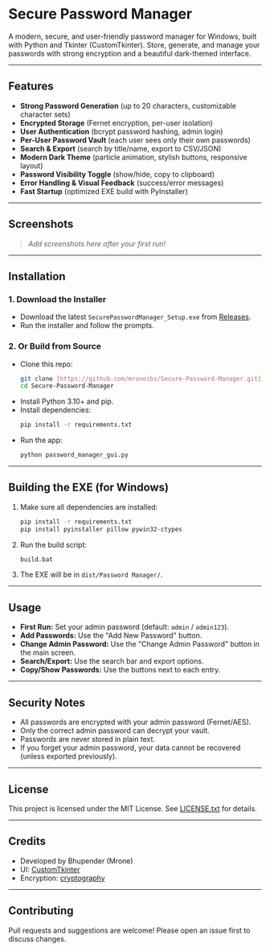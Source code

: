 # Secure Password Manager

A modern, secure, and user-friendly password manager for Windows, built with Python and Tkinter (CustomTkinter). Store, generate, and manage your passwords with strong encryption and a beautiful dark-themed interface.

---

## Features

- **Strong Password Generation** (up to 20 characters, customizable character sets)
- **Encrypted Storage** (Fernet encryption, per-user isolation)
- **User Authentication** (bcrypt password hashing, admin login)
- **Per-User Password Vault** (each user sees only their own passwords)
- **Search & Export** (search by title/name, export to CSV/JSON)
- **Modern Dark Theme** (particle animation, stylish buttons, responsive layout)
- **Password Visibility Toggle** (show/hide, copy to clipboard)
- **Error Handling & Visual Feedback** (success/error messages)
- **Fast Startup** (optimized EXE build with PyInstaller)

---

## Screenshots

> _Add screenshots here after your first run!_

---

## Installation

### 1. Download the Installer
- Download the latest `SecurePasswordManager_Setup.exe` from [Releases](https://github.com/yourusername/yourrepo/releases).
- Run the installer and follow the prompts.

### 2. Or Build from Source
- Clone this repo:
  ```sh
  git clone [https://github.com/mroneibs/Secure-Password-Manager.git]
  cd Secure-Password-Manager
  ```
- Install Python 3.10+ and pip.
- Install dependencies:
  ```sh
  pip install -r requirements.txt
  ```
- Run the app:
  ```sh
  python password_manager_gui.py
  ```

---

## Building the EXE (for Windows)

1. Make sure all dependencies are installed:
   ```sh
   pip install -r requirements.txt
   pip install pyinstaller pillow pywin32-ctypes
   ```
2. Run the build script:
   ```sh
   build.bat
   ```
3. The EXE will be in `dist/Password Manager/`.

---

## Usage

- **First Run:** Set your admin password (default: `admin` / `admin123`).
- **Add Passwords:** Use the "Add New Password" button.
- **Change Admin Password:** Use the "Change Admin Password" button in the main screen.
- **Search/Export:** Use the search bar and export options.
- **Copy/Show Passwords:** Use the buttons next to each entry.

---

## Security Notes
- All passwords are encrypted with your admin password (Fernet/AES).
- Only the correct admin password can decrypt your vault.
- Passwords are never stored in plain text.
- If you forget your admin password, your data cannot be recovered (unless exported previously).

---

## License

This project is licensed under the MIT License. See [LICENSE.txt](LICENSE.txt) for details.

---

## Credits
- Developed by Bhupender (Mrone)
- UI: [CustomTkinter](https://github.com/TomSchimansky/CustomTkinter)
- Encryption: [cryptography](https://cryptography.io/)

---

## Contributing
Pull requests and suggestions are welcome! Please open an issue first to discuss changes. 
